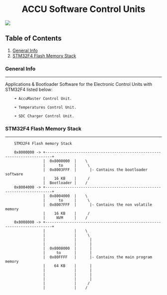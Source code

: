 <h1 align="center"> ACCU Software Control Units </h1>
<p align="left">
   <img src="https://img.shields.io/badge/STATUS-EN%20DESAROLLO-green">
   </p>
   
## Table of Contents
1. [General Info](#general-info)
2. [STM32F4 Flash Memory Stack](#stm32f4-flash-memory-stack)

   
### General Info
***
Applications & Bootloader Software for the Electronic Control Units with STM32F4 listed below:

		➜ AccuMaster Control Unit.
    
		➜ Temperatures Control Unit.
    
		➜ SDC Charger Control Unit.
    	


### STM32F4 Flash Memory Stack
***
		STM32F4 Flash memory Stack

		0x8000000 -> +-------------------------------------------------------------------------+
					 |  0x8000000  |	\
					 |      to     |	 \
					 |  0x8003FFF  |	  |- Contains the bootloader software
					 |    16 KB    |	 /
					 |  Bootloader |	/
		0x8004000 -> +-------------------------------------------------------------------------+
					 |  0x8004000  |	\
					 |      to     |	 \
					 |  0x8007FFF  |	  |- Contains the non volatile memory
					 |    16 KB    |	 /
					 |     NVM     |	/
		0x8008000 -> +-------------------------------------------------------------------------+
					 |             |	\
					 |             |	 \
					 |             |	  |
					 |             |	  |
					 |  0x8008000  |	  |
					 |     to      |	  |
					 |  0x80FFFF   |	  |- Contains the main program memory
					 |    64 KB    |	  |
					 |     	       |	  |
					 |             |	  |
					 |             |	  |
					 |             |	 /
					 |             |	/

